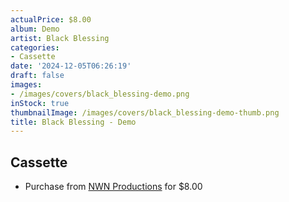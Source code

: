 ```yaml
---
actualPrice: $8.00
album: Demo
artist: Black Blessing
categories:
- Cassette
date: '2024-12-05T06:26:19'
draft: false
images:
- /images/covers/black_blessing-demo.png
inStock: true
thumbnailImage: /images/covers/black_blessing-demo-thumb.png
title: Black Blessing - Demo
---
```


## Cassette
* Purchase from [NWN Productions](http://shop.nwnprod.com/index.php?route=product/product&path=73&product_id=53145&sort=pd.name&order=ASC) for $8.00
